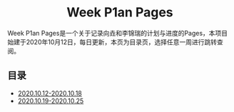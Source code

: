 # <center>Week P1an Pages

Week P1an Pages是一个关于记录向垚和李锦瑞的计划与进度的Pages，本项目始建于2020年10月12日，每日更新，本页为目录页，选择任意一周进行跳转查阅。

## 目录

- [2020.10.12-2020.10.18](https://weekp1an.github.io/20201012/20201012-1018.md)
- [2020.10.19-2020.10.25](https://weekp1an.github.io/20201019/20201019-1025.md)


